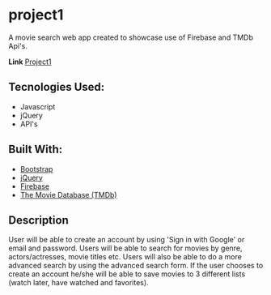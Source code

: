 # project1

A movie search web app created to showcase use of Firebase and TMDb Api's.

**Link** [Project1](https://j-riv.github.io/project1)

## Tecnologies Used:
* Javascript
* jQuery
* API's

## Built With:
* [Bootstrap](https://getbootstrap.com/)
* [jQuery](https://jquery.com/)
* [Firebase](https://firebase.google.com)
* [The Movie Database (TMDb)](https://developers.themoviedb.org/3)

## Description
User will be able to create an account by using 'Sign in with Google' or email and password. Users will be able to search for movies by genre, actors/actresses, movie titles etc. Users will also be able to do a more advanced search by using the advanced search form. If the user chooses to create an account he/she will be able to save movies to 3 different lists (watch later, have watched and favorites).